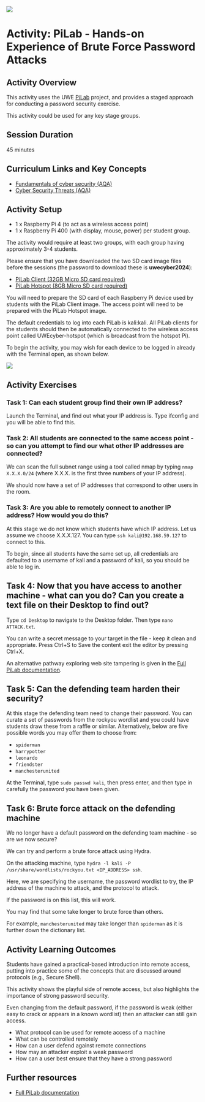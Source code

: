 ![](https://uwe-cyber.github.io/images/uwe_banner.png)

# Activity: PiLab - Hands-on Experience of Brute Force Password Attacks

## Activity Overview

This activity uses the UWE [PiLab](https://uwe-cyber.github.io/pilab/) project, and provides a staged approach for conducting a password security exercise. 

This activity could be used for any key stage groups.

## Session Duration

45 minutes

## Curriculum Links and Key Concepts

* [Fundamentals of cyber security (AQA)](https://www.aqa.org.uk/subjects/computer-science-and-it/gcse/computer-science-8525/subject-content#Cyber_security)
* [Cyber Security Threats (AQA)](https://www.aqa.org.uk/subjects/computer-science-and-it/gcse/computer-science-8525/subject-content#Cyber_security_threats)

## Activity Setup

* 1 x Raspberry Pi 4 (to act as a wireless access point)
* 1 x Raspberry Pi 400 (with display, mouse, power) per student group.

The activity would require at least two groups, with each group having approximately 3-4 students.

Please ensure that you have downloaded the two SD card image files before the sessions (the password to download these is **uwecyber2024**):

* [PiLab Client (32GB Micro SD card required)](https://uweacuk-my.sharepoint.com/:u:/g/personal/phil_legg_uwe_ac_uk/ETo45O_pFRBHoic9u2aWPg8BPtG4o7CrU5-WMGAOviVkuQ?e=oXhabY)
* [PiLab Hotspot (8GB Micro SD card required)](https://uweacuk-my.sharepoint.com/:u:/g/personal/phil_legg_uwe_ac_uk/ETY9V224DkZJhrjpAgMYIpcBX4DKwQltR0zKHfLYtIYa5A?e=nOkCtS)

You will need to prepare the SD card of each Raspberry Pi device used by students with the PiLab Client image. The access point will need to be prepared with the PiLab Hotspot image.

The default credentials to log into each PiLab is kali:kali. All PiLab clients for the students should then be automatically connected to the wireless access point called UWEcyber-hotspot (which is broadcast from the hotspot Pi).

To begin the activity, you may wish for each device to be logged in already with the Terminal open, as shown below.

![](https://uwe-cyber.github.io/pilab/images/uwecyber-pi-image002.png)

## Activity Exercises

### Task 1: Can each student group find their own IP address?

Launch the Terminal, and find out what your IP address is. Type ifconfig and you will be able to find this. 

### Task 2: All students are connected to the same access point - so can you attempt to find our what other IP addresses are connected?

We can scan the full subnet range using a tool called nmap by typing ``nmap X.X.X.0/24`` (where X.X.X. is the first three numbers of your IP address). 

We should now have a set of IP addresses that correspond to other users in the room.

### Task 3: Are you able to remotely connect to another IP address? How would you do this?

At this stage we do not know which students have which IP address. Let us assume we choose X.X.X.127. You can type ``ssh kali@192.168.59.127`` to connect to this.

To begin, since all students have the same set up, all credentials are defaulted to a username of kali and a password of kali, so you should be able to log in.

## Task 4: Now that you have access to another machine - what can you do? Can you create a text file on their Desktop to find out?

Type `cd Desktop` to navigate to the Desktop folder. Then type `nano ATTACK.txt`.

You can write a secret message to your target in the file - keep it clean and appropriate. Press Ctrl+S to Save the content exit the editor by pressing Ctrl+X.

An alternative pathway exploring web site tampering is given in the [Full PiLab documentation](https://uwe-cyber.github.io/pilab/).

## Task 5: Can the defending team harden their security?

At this stage the defending team need to change their password. You can curate a set of passwords from the rockyou wordlist and you could have students draw these from a raffle or similar. Alternatively, below are five possible words you may offer them to choose from:

* `spiderman`
* `harrypotter`
* `leonardo`
* `friendster`
* `manchesterunited`

At the Terminal, type `sudo passwd kali`, then press enter, and then type in carefully the password you have been given.

## Task 6: Brute force attack on the defending machine

We no longer have a default password on the defending team machine - so are we now secure?

We can try and perform a brute force attack using Hydra. 

On the attacking machine, type `hydra -l kali -P /usr/share/wordlists/rockyou.txt <IP_ADDRESS> ssh`. 

Here, we are specifying the username, the password wordlist to try, the IP address of the machine to attack, and the protocol to attack. 

If the password is on this list, this will work.

You may find that some take longer to brute force than others. 

For example, `manchesterunited` may take longer than `spiderman` as it is further down the dictionary list.

## Activity Learning Outcomes

Students have gained a practical-based introduction into remote access, putting into practice some of the concepts that are discussed around protocols (e.g., Secure Shell).

This activity shows the playful side of remote access, but also highlights the importance of strong password security.

Even changing from the default password, if the password is weak (either easy to crack or appears in a known wordlist) then an attacker can still gain access.

* What protocol can be used for remote access of a machine
* What can be controlled remotely
* How can a user defend against remote connections
* How may an attacker exploit a weak password
* How can a user best ensure that they have a strong password

## Further resources 

* [Full PiLab documentation](https://uwe-cyber.github.io/pilab/)
